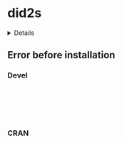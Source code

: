 # did2s

<details>

* Version: 
* GitHub: https://github.com/bcallaway11/did
* Source code: NA
* Number of recursive dependencies: 0

</details>

## Error before installation

### Devel

```






```
### CRAN

```






```
